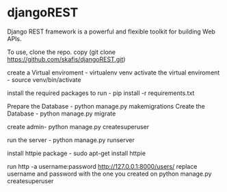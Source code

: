 # djangoREST

Django REST framework is a powerful and flexible toolkit for building Web APIs.


To use, clone the repo.
copy (git clone https://github.com/skafis/djangoREST.git)

create a Virtual enviroment - virtualenv venv
activate the virtual enviroment - source venv/bin/activate

install the required packages to run  - pip install -r requirements.txt

Prepare the Database - python manage.py makemigrations
Create the Database - python manage.py migrate

create admin- python manage.py createsuperuser

run the server - python manage.py runserver

install httpie package - sudo apt-get install httpie

run http -a username:password http://127.0.0.1:8000/users/
replace username and password with the one you created on python manage.py createsuperuser
